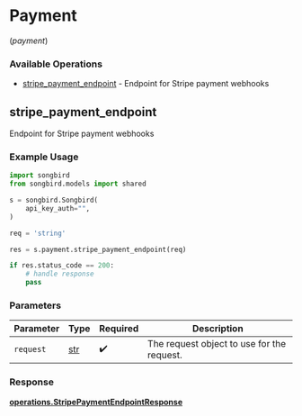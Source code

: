 # Payment
(*payment*)

### Available Operations

* [stripe_payment_endpoint](#stripe_payment_endpoint) - Endpoint for Stripe payment webhooks

## stripe_payment_endpoint

Endpoint for Stripe payment webhooks

### Example Usage

```python
import songbird
from songbird.models import shared

s = songbird.Songbird(
    api_key_auth="",
)

req = 'string'

res = s.payment.stripe_payment_endpoint(req)

if res.status_code == 200:
    # handle response
    pass
```

### Parameters

| Parameter                                  | Type                                       | Required                                   | Description                                |
| ------------------------------------------ | ------------------------------------------ | ------------------------------------------ | ------------------------------------------ |
| `request`                                  | [str](../../models//.md)                   | :heavy_check_mark:                         | The request object to use for the request. |


### Response

**[operations.StripePaymentEndpointResponse](../../models/operations/stripepaymentendpointresponse.md)**

